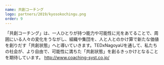 ```yaml
---
name: 共創コーチング
logo: partners/2019/kyosokochingu.png
order: 9
---
```


「共創コーチング」は、一人ひとりが持つ能力や可能性に光をあてることで、周囲にいる人々の変化をうながし、組織や集団を、人と人とのかけ算で新たな価値を創りだす「共創状態」へと導いていきます。TEDxNagoyaUを通して、私たちの社会が、より自由で、可能性に満ちた「共創状態」を創るきっかけとなることを期待しています。
http://www.coaching-syst.co.jp/
